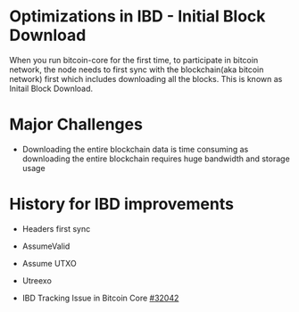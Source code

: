 # Optimizations in IBD - Initial Block Download

When you run bitcoin-core for the first time, to participate in bitcoin network, the node needs to first sync with the blockchain(aka bitcoin network) first
which includes downloading all the blocks. This is known as Initail Block Download.

# Major Challenges

- Downloading the entire blockchain data is time consuming as downloading the entire blockchain requires huge bandwidth and storage usage

# History for IBD improvements

- Headers first sync
- AssumeValid
- Assume UTXO
- Utreexo

- IBD Tracking Issue in Bitcoin Core [#32042](https://github.com/bitcoin/bitcoin/pull/32043)












